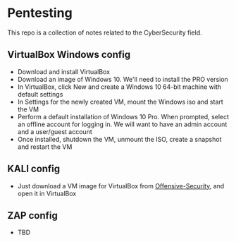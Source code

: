 # Pentesting

This repo is a collection of notes related to the CyberSecurity field.


## VirtualBox Windows config
- Download and install VirtualBox
- Download an image of Windows 10. We'll need to install the PRO version
- In VirtualBox, click New and create a Windows 10 64-bit machine with default settings
- In Settings for the newly created VM, mount the Windows iso and start the VM
- Perform a default installation of Windows 10 Pro. When prompted, select an offline account for logging in. We will want to have an admin account and a user/guest account
- Once installed, shutdown the VM, unmount the ISO, create a snapshot and restart the VM

## KALI config
- Just download a VM image for VirtualBox from [Offensive-Security](https://www.offensive-security.com/kali-linux-vm-vmware-virtualbox-image-download/), and open it in VirtualBox

## ZAP config
- TBD
